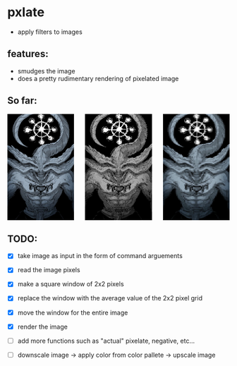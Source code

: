 # pxlate
- apply filters to images

## features:
- smudges the image
- does a pretty rudimentary rendering of pixelated image

## So far:
<div style="display: flex; justify-content: space-between;">
    <img src="./mahoraga_test.jpg" alt="test_image" width="30%" />
    <img src="./pxlated.png" alt="pixelated image" width="30%" />
    <img src="./mahoraga_smudge.png" alt="smudged image" width="30%" />
</div>

## TODO:
- [x] take image as input in the form of command arguements
- [x] read the image pixels
- [x] make a square window of 2x2 pixels
- [x] replace the window with the average value of the 2x2 pixel grid
- [x] move the window for the entire image
- [x] render the image

- [ ]  add more functions such as "actual" pixelate, negative, etc...
- [ ] downscale image -> apply color from color pallete -> upscale image
